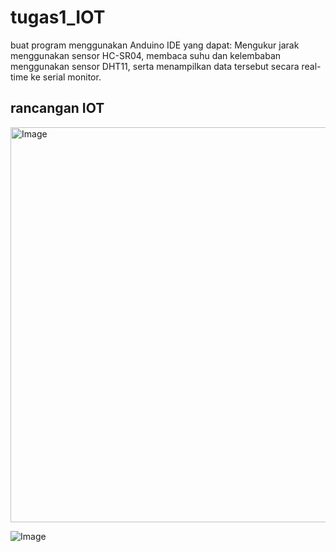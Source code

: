 # tugas1_IOT

buat program menggunakan Anduino IDE yang dapat: Mengukur jarak menggunakan sensor HC-SR04, membaca suhu dan kelembaban menggunakan sensor DHT11, serta menampilkan data tersebut secara real-time ke serial monitor.

## rancangan IOT

<img width="723" height="632" alt="Image" src="https://github.com/user-attachments/assets/f59246ae-9bed-4522-a20a-82c931173cce" />

![Image](https://github.com/user-attachments/assets/d6fad7e9-2dd0-4bcd-8c96-42ed629df811)

